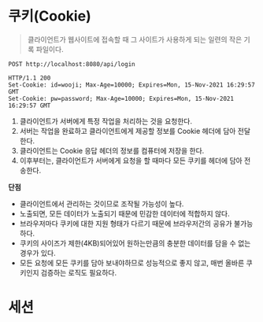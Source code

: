 # 쿠키(Cookie)   
> 클라이언트가 웹사이트에 접속할 때 그 사이트가 사용하게 되는 일련의 작은 기록 파일이다.  

```
POST http://localhost:8080/api/login

HTTP/1.1 200 
Set-Cookie: id=wooji; Max-Age=10000; Expires=Mon, 15-Nov-2021 16:29:57 GMT
Set-Cookie: pw=password; Max-Age=10000; Expires=Mon, 15-Nov-2021 16:29:57 GMT
```

1. 클라이언트가 서버에게 특정 작업을 처리하는 것을 요청한다.       
2. 서버는 작업을 완료하고 클라이언트에게 제공할 정보를 Cookie 헤더에 담아 전달한다.         
4. 클라이언트는 Cookie 응답 헤더의 정보를 컴퓨터에 저장을 한다.     
5. 이후부터는, 클라이언트가 서버에게 요청을 할 때마다 모든 쿠키를 헤더에 담아 전송한다.       
    
**단점**      
* 클라이언트에서 관리하는 것이므로 조작될 가능성이 높다.      
* 노출되면, 모든 데이터가 노출되기 때문에 민감한 데이터에 적합하지 않다.      
* 브라우저마다 쿠키에 대한 지원 형태가 다르기 때문에 브라우저간의 공유가 불가능하다.    
* 쿠키의 사이즈가 제한(4KB)되어있어 원하는만큼의 충분한 데이터를 담을 수 없는 경우가 있다.  
* 모든 요청에 모든 쿠키를 담아 보내야하므로 성능적으로 좋지 않고, 매번 올바른 쿠키인지 검증하는 로직도 필요하다.  


# 세션 
